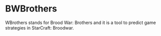 # BWBrothers
WBrothers stands for Brood War: Brothers and it is a tool to predict game strategies in StarCraft: Broodwar.
